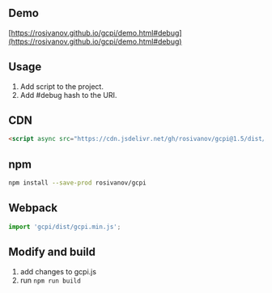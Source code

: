 ## Demo
[https://rosivanov.github.io/gcpi/demo.html#debug](https://rosivanov.github.io/gcpi/demo.html#debug)

## Usage
1. Add script to the project.
2. Add #debug hash to the URI.

## CDN
```html
<script async src="https://cdn.jsdelivr.net/gh/rosivanov/gcpi@1.5/dist/gcpi.min.js"></script>
```
## npm
```sh
npm install --save-prod rosivanov/gcpi
```
## Webpack
```js
import 'gcpi/dist/gcpi.min.js';
```
## Modify and build
1. add changes to gcpi.js
2. run `npm run build`
